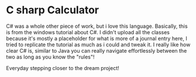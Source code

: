 # C sharp Calculator
C# was a whole other piece of work, but i love this language.
Basically, this is from the windows tutorial about C#. I didn't upload all the classes because it's mostly a placeholder for what is more of a journal entry here, I tried to replicate the tutorial as much as i could and tweak it. 
I really like how clear C# is, similar to Java you can really navigate effortlessly between the two as long as you know the "rules"! 

Everyday stepping closer to the dream project!
